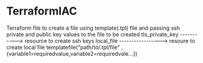 # TerraformIAC
Terraform file to create a file using template(.tpl) file and passing ssh private and public key values to the file to be created
tls_private_key -----------> resource to create ssh keys
local_file -----------------> resoure to create local file
templatefile("path/to/.tpl/file" ,{variable1=requiredvalue,variable2=requiredvale...})
